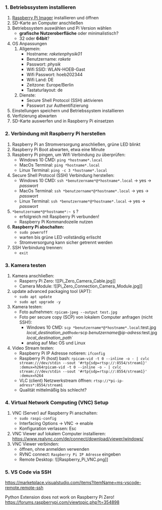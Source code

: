 
### 1. Betriebssystem installieren

1. [Raspberry Pi Imager](https://www.raspberrypi.com/software/) installieren und öffnen
2. SD-Karte an Computer anschließen
3. Betriebssystem auswählen und Pi Version wählen
	- **grafische Nutzeroberfläche** oder minimalistisch?
	- 32 oder **64bit**?
4. OS Anpassungen
	1. Allgemein:
		- Hostname: *raketenphysik01*
		- Benutzername: *rakete*
		- Passwort: *physik*
		- Wifi SSID: WLAN-HOEB-Gast
		- Wifi Passwort: hoeb202344
		- Wifi Land: DE
		- Zeitzone: Europe/Berlin
		- Tastaturlayout: de
	2. Dienste:
		- Secure Shell Protocol (SSH) aktivieren
		- Passwort zur Authentifizierung
5. Einstellungen speichern und Betriebssystem installieren
6. Verfizierung abwarten
7. SD-Karte auswerfen und in Raspberry Pi einsetzen

### 2. Verbindung mit Raspberry Pi herstellen

1. Raspberry Pi an Stromversorgung anschließen, grüne LED blinkt
2. Raspberry Pi Boot abwarten, etwa eine Minute
3. Raspberry Pi pingen, um Wifi Verbindung zu überprüfen:
	- Windows 10 CMD: ``ping *hostname*.local``
	- MacOs Terminal: `ping *hostname*.local`
	- Linux Terminal: `ping -c 3 *hostname*.local`
4. Secure Shell Protocol (SSH) Verbindung herstellen:
	- Windows 10 CMD: `ssh *benutzername*@*hostname*.local` -> yes -> *passwort*
	- MacOs Terminal: `ssh *benutzername*@*hostname*.local` -> yes -> *passwort*
	- Linux Terminal: `ssh *benutzername*@*hostname*.local` -> yes -> *passwort*
5. `*benutzername*@*hostname*:~ $` ?
	- erfolgreich mit Raspberry Pi verbunden!
	- Raspberry Pi Kommandozeile nutzen
6. **Raspberry Pi abschalten:**
	- `sudo poweroff`
	- warten bis grüne LED vollständig erlischt
	- Stromversorgung kann sicher getrennt werden
7. SSH Verbindung trennen:
	- `exit`

### 3. Kamera testen

1. Kamera anschließen:
	- Rasperry Pi Zero:
	 ![[Pi_Zero_Camera_Cable.jpg]]
	- Camera Module:
	![[Pi_Zero_Connection_Camera_Module.jpg]]
2. update advanced packaging tool (APT): 
	- `sudo apt update`
	- `sudo apt upgrade -y`
3. Kamera testen:
	- Foto aufnehmen: `rpicam-jpeg --output test.jpg`
	- Foto per secure copy (SCP) von lokalem Computer anfragen (nicht SSH!):
		- Windows 10 CMD: `scp *benutzername*@*hostname*.local`:test.jpg *local_destination_path*` oder `scp *benutzername*@*ip-adress*:test.jpg *local_destination_path*` 
		- analog auf Mac OS und Linux
4. Video Stream testen:
	- Raspberry Pi IP Adresse notieren: `ifconfig`
	- Raspberry Pi (host) bash: `rpicam-vid -t 0 --inline -o - | cvlc stream:///dev/stdin --sout '#rtp{sdp=rtsp://:8554/stream1}' :demux=h264rpicam-vid -t 0 --inline -o - | cvlc stream:///dev/stdin --sout '#rtp{sdp=rtsp://:8554/stream1}' :demux=h264`
	- VLC (client) Netzwerkstream öffnen: `rtsp://*pi-ip-adress*:8554/stream1`
	- Qualität mittelmäßig bis schlecht?

### 4. Virtual Network Computing (VNC) Setup

1. VNC (Server) auf Raspberry Pi anschalten: 
	- `sudo raspi-config`
	- Interfacing Options -> VNC -> enable
	- Konfiguration verlassen: Esc
2. VNC Viewer auf lokalem Computer installieren: https://www.realvnc.com/de/connect/download/viewer/windows/
3. VNC Viewer verbinden:
	- öffnen, ohne anmelden verwenden
	- RVNC connect: `Raspberry Pi IP Adresse` eingeben
	- Remote Desktop:
	![[Raspberry_Pi_VNC.png]]


### 5. VS Code via SSH

https://marketplace.visualstudio.com/items?itemName=ms-vscode-remote.remote-ssh

Python Extension does not work on Raspberry Pi Zero!
https://forums.raspberrypi.com/viewtopic.php?t=354898



